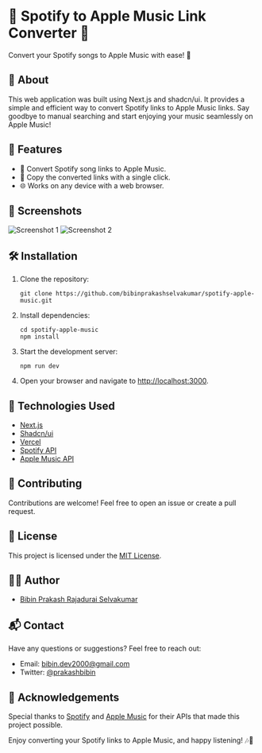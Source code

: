 # 🎵 Spotify to Apple Music Link Converter 🍏

Convert your Spotify songs to Apple Music with ease! 🎉

## 📖 About

This web application was built using Next.js and shadcn/ui. It provides a simple and efficient way to convert Spotify links to Apple Music links. Say goodbye to manual searching and start enjoying your music seamlessly on Apple Music!

## 🚀 Features

- 🔄 Convert Spotify song links to Apple Music.
- 📝 Copy the converted links with a single click.
- 🌐 Works on any device with a web browser.

## 📸 Screenshots

![Screenshot 1](link_to_screenshot_1.png)
![Screenshot 2](link_to_screenshot_2.png)

## 🛠️ Installation

1. Clone the repository:
   ```shell
   git clone https://github.com/bibinprakashselvakumar/spotify-apple-music.git
   ```

2. Install dependencies:
   ```shell
   cd spotify-apple-music
   npm install
   ```

3. Start the development server:
   ```shell
   npm run dev
   ```

4. Open your browser and navigate to [http://localhost:3000](http://localhost:3000).

## 🤖 Technologies Used

- [Next.js](https://nextjs.org/)
- [Shadcn/ui](https://ui.shadcn.com)
- [Vercel](https://vercel.com/)
- [Spotify API](https://developer.spotify.com/documentation/web-api/)
- [Apple Music API](https://developer.apple.com/documentation/applemusicapi/)

## 🤝 Contributing

Contributions are welcome! Feel free to open an issue or create a pull request.

## 📃 License

This project is licensed under the [MIT License](LICENSE).

## 👨‍💻 Author

- [Bibin Prakash Rajadurai Selvakumar](https://github.com/bibinprakashselvakumar)

## 📬 Contact

Have any questions or suggestions? Feel free to reach out:

- Email: bibin.dev2000@gmail.com
- Twitter: [@prakashbibin](https://twitter.com/prakashbibin)

## 📣 Acknowledgements

Special thanks to [Spotify](https://www.spotify.com) and [Apple Music](https://www.apple.com/music/) for their APIs that made this project possible.

Enjoy converting your Spotify links to Apple Music, and happy listening! 🎶🍏
